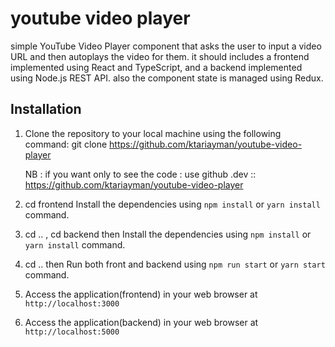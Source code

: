 # youtube video player

simple YouTube Video Player component that asks the user to input a video URL and then autoplays the video for them. it should includes a frontend implemented using React and TypeScript, and a backend implemented using Node.js REST API.
also the component state is managed using Redux.

## Installation

1. Clone the repository to your local machine using the following command:
   git clone https://github.com/ktariayman/youtube-video-player

   NB : if you want only to see the code : use github .dev :: https://github.com/ktariayman/youtube-video-player

2. cd frontend Install the dependencies using `npm install` or `yarn install` command.
3. cd .. , cd backend then Install the dependencies using `npm install` or `yarn install` command.
4. cd .. then Run both front and backend using `npm run start` or `yarn start` command.
5. Access the application(frontend) in your web browser at `http://localhost:3000`
6. Access the application(backend) in your web browser at `http://localhost:5000`
